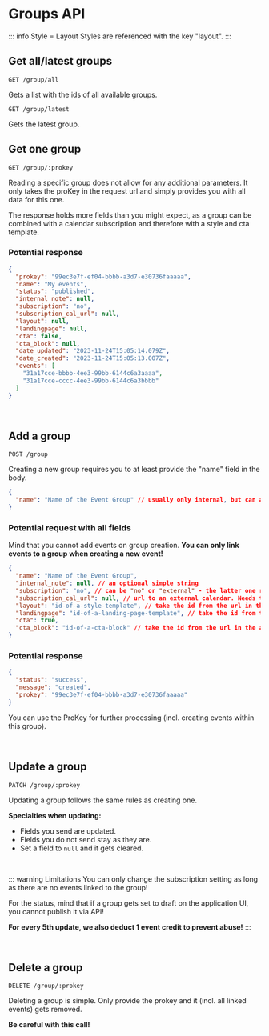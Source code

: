 
# Groups API

::: info Style = Layout
Styles are referenced with the key "layout".
:::

## Get all/latest groups

```
GET /group/all
```

Gets a list with the ids of all available groups.

```
GET /group/latest
```

Gets the latest group.

## Get one group

```
GET /group/:prokey
```

Reading a specific group does not allow for any additional parameters. It only takes the proKey in the request url and simply provides you with all data for this one.

The response holds more fields than you might expect, as a group can be combined with a calendar subscription and therefore with a style and cta template.

### Potential response

```json
{
  "prokey": "99ec3e7f-ef04-bbbb-a3d7-e30736faaaaa",
  "name": "My events",
  "status": "published",
  "internal_note": null,
  "subscription": "no",
  "subscription_cal_url": null,
  "layout": null,
  "landingpage": null,
  "cta": false,
  "cta_block": null,
  "date_updated": "2023-11-24T15:05:14.079Z",
  "date_created": "2023-11-24T15:05:13.007Z",
  "events": [
    "31a17cce-bbbb-4ee3-99bb-6144c6a3aaaa",
    "31a17cce-cccc-4ee3-99bb-6144c6a3bbbb"
  ]
}
```

<br />

## Add a group

```
POST /group
```

Creating a new group requires you to at least provide the "name" field in the body.

```json
{
  "name": "Name of the Event Group" // usually only internal, but can also appear publicly, if you use the subscription functionality!
}
```

### Potential request with all fields

Mind that you cannot add events on group creation. **You can only link events to a group when creating a new event!**

```json
{
  "name": "Name of the Event Group",
  "internal_note": null, // an optional simple string
  "subscription": "no", // can be "no" or "external" - the latter one requires a subscription_cal_url
  "subscription_cal_url": null, // url to an external calendar. Needs to start with "http"! Usually ends with ".ics"
  "layout": "id-of-a-style-template", // take the id from the url in the application or the response when creating one via API
  "landingpage": "id-of-a-landing-page-template", // take the id from the url in the application or the response when creating one via API
  "cta": true,
  "cta_block": "id-of-a-cta-block" // take the id from the url in the application or the response when creating one via API
}
```

### Potential response

```json
{
  "status": "success",
  "message": "created",
  "prokey": "99ec3e7f-ef04-bbbb-a3d7-e30736faaaaa"
}
```

You can use the ProKey for further processing (incl. creating events within this group).

<br />

## Update a group

```
PATCH /group/:prokey
```

Updating a group follows the same rules as creating one.

**Specialties when updating:**
- Fields you send are updated.  
- Fields you do not send stay as they are.
- Set a field to `null` and it gets cleared.

<br />

::: warning Limitations
You can only change the subscription setting as long as there are no events linked to the group!

For the status, mind that if a group gets set to draft on the application UI, you cannot publish it via API!

**For every 5th update, we also deduct 1 event credit to prevent abuse!**
:::

<br />

## Delete a group

```
DELETE /group/:prokey
```

Deleting a group is simple. Only provide the prokey and it (incl. all linked events) gets removed.

**Be careful with this call!**
